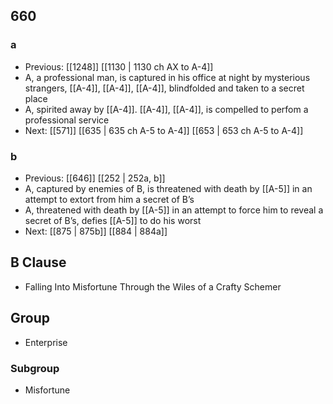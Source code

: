 ## 660
### a
- Previous: [[1248]] [[1130 | 1130 ch AX to A-4]] 
- A, a professional man, is captured in his office at night by mysterious strangers, [[A-4]], [[A-4]], [[A-4]], blindfolded and taken to a secret place
- A, spirited away by [[A-4]]. [[A-4]], [[A-4]], is compelled to perfom a professional service
- Next: [[571]] [[635 | 635 ch A-5 to A-4]] [[653 | 653 ch A-5 to A-4]] 

### b
- Previous: [[646]] [[252 | 252a, b]] 
- A, captured by enemies of B, is threatened with death by [[A-5]] in an attempt to extort from him a secret of B’s
- A, threatened with death by [[A-5]] in an attempt to force him to reveal a secret of B’s, defies [[A-5]] to do his worst
- Next: [[875 | 875b]] [[884 | 884a]] 

## B Clause
- Falling Into Misfortune Through the Wiles of a Crafty Schemer

## Group
- Enterprise

### Subgroup
- Misfortune

